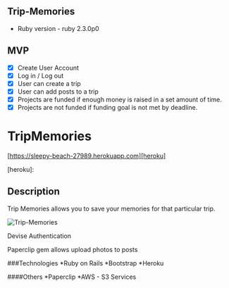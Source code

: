 
## Trip-Memories

* Ruby version - ruby 2.3.0p0

## MVP
- [X] Create User Account 
- [X] Log in / Log out
- [X] User can create a trip 
- [X] User can add posts to a trip
- [X] Projects are funded if enough money is raised in a set amount of time.
- [X] Projects are not funded if funding goal is not met by deadline.

# TripMemories

[https://sleepy-beach-27989.herokuapp.com][heroku]

[heroku]: 

## Description

Trip Memories allows you to save your memories for that particular trip. 

![Trip-Memories](/public/images/trip-memories.png)

Devise Authentication

Paperclip gem allows upload photos to posts

###Technologies
*Ruby on Rails
*Bootstrap
*Heroku

####Others
*Paperclip
*AWS - S3 Services
